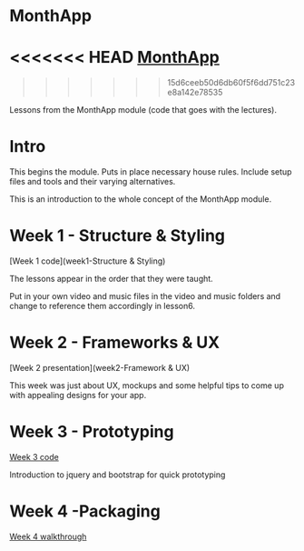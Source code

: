 MonthApp
========

<<<<<<< HEAD
[MonthApp](http://jeffgodwyll.github.io/MonthApp/)
=======
>>>>>>> 15d6ceeb50d6db60f5f6dd751c23e8a142e78535

Lessons from the MonthApp module (code that goes with the lectures).

Intro
======

This begins the module. Puts in place necessary house rules. Include setup files and tools and their varying alternatives.

This is an introduction to the whole concept of the MonthApp module.


Week 1 - Structure & Styling
=============================

[Week 1 code](week1-Structure & Styling)

The lessons appear in the order that they were taught.

Put in your own video and music files in the video and music folders and change to reference them accordingly in lesson6.



Week 2 - Frameworks & UX
=========================

[Week 2 presentation](week2-Framework & UX)

This week was just about UX, mockups and some helpful tips to come up with appealing designs for your app.



Week 3 - Prototyping
=====================

[Week 3 code](week3-Prototyping)

Introduction to jquery and bootstrap for quick prototyping



Week 4 -Packaging
==================

[Week 4 walkthrough](week4-Packaging)
